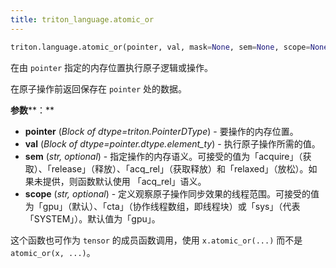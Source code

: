 ```yaml
---
title: triton_language.atomic_or
---
```


```python
triton.language.atomic_or(pointer, val, mask=None, sem=None, scope=None)
```


在由 `pointer` 指定的内存位置执行原子逻辑或操作。 


在原子操作前返回保存在 `pointer` 处的数据。


**参数****：**

* **pointer** (*Block of dtype=triton.PointerDType*) - 要操作的内存位置。
* **val** (*Block of dtype=pointer.dtype.element_ty*) - 执行原子操作所需的值。
* **sem** (*str, optional*) - 指定操作的内存语义。可接受的值为「acquire」（获取）、「release」（释放）、「acq_rel」（获取释放）和「relaxed」（放松）。如果未提供，则函数默认使用 「acq_rel」语义。
* **scope** (*str, optional*) - 定义观察原子操作同步效果的线程范围。可接受的值为「gpu」（默认）、「cta」（协作线程数组，即线程块）或「sys」（代表「SYSTEM」）。默认值为「gpu」。

这个函数也可作为 `tensor` 的成员函数调用，使用 `x.atomic_or(...)` 而不是 `atomic_or(x, ...)`。


